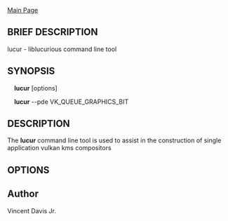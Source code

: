 <a href="https://easyip2023.github.io/lucurious-docs/" class="button">Main Page</a>

## BRIEF DESCRIPTION

lucur - liblucurious command line tool

## SYNOPSIS
&nbsp;&nbsp;&nbsp;&nbsp;**lucur** [options]

&nbsp;&nbsp;&nbsp;&nbsp;**lucur** --pde VK_QUEUE_GRAPHICS_BIT

## DESCRIPTION

The **lucur** command line tool is used to assist in the construction of single application vulkan kms compositors

## OPTIONS

## Author
Vincent Davis Jr.
